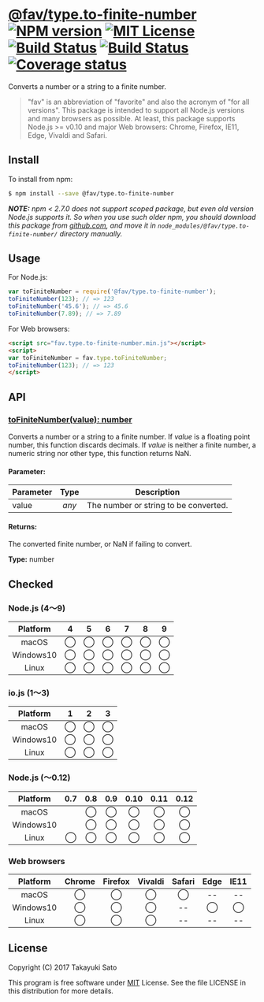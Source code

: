 # [@fav/type.to-finite-number][repo-url] [![NPM version][npm-img]][npm-url] [![MIT License][mit-img]][mit-url] [![Build Status][travis-img]][travis-url] [![Build Status][appveyor-img]][appveyor-url] [![Coverage status][coverage-img]][coverage-url]

Converts a number or a string to a finite number.

> "fav" is an abbreviation of "favorite" and also the acronym of "for all versions".
> This package is intended to support all Node.js versions and many browsers as possible.
> At least, this package supports Node.js >= v0.10 and major Web browsers: Chrome, Firefox, IE11, Edge, Vivaldi and Safari.

## Install

To install from npm:

```sh
$ npm install --save @fav/type.to-finite-number
```

***NOTE:*** *npm < 2.7.0 does not support scoped package, but even old version Node.js supports it. So when you use such older npm, you should download this package from [github.com][repo-url], and move it in `node_modules/@fav/type.to-finite-number/` directory manually.*

## Usage

For Node.js:

```js
var toFiniteNumber = require('@fav/type.to-finite-number');
toFiniteNumber(123); // => 123
toFiniteNumber('45.6'); // => 45.6
toFiniteNumber(7.89); // => 7.89
```

For Web browsers:

```html
<script src="fav.type.to-finite-number.min.js"></script>
<script>
var toFiniteNumber = fav.type.toFiniteNumber;
toFiniteNumber(123); // => 123
</script>
```


## API

### <u>toFiniteNumber(value): number</u>

Converts a number or a string to a finite number.
If *value* is a floating point number, this function discards decimals.
If *value* is neither a finite number, a numeric string nor other type, this function returns NaN.

#### Parameter:

| Parameter |  Type  | Description                           |
|-----------|:------:|---------------------------------------|
| value     | *any*  | The number or string to be converted. |

#### Returns:

The converted finite number, or NaN if failing to convert.

**Type:** number


## Checked                                                                      

### Node.js (4〜9)

| Platform  |   4    |   5    |   6    |   7    |   8    |   9    |
|:---------:|:------:|:------:|:------:|:------:|:------:|:------:|
| macOS     |&#x25ef;|&#x25ef;|&#x25ef;|&#x25ef;|&#x25ef;|&#x25ef;|
| Windows10 |&#x25ef;|&#x25ef;|&#x25ef;|&#x25ef;|&#x25ef;|&#x25ef;|
| Linux     |&#x25ef;|&#x25ef;|&#x25ef;|&#x25ef;|&#x25ef;|&#x25ef;|

### io.js (1〜3)

| Platform  |   1    |   2    |   3    |
|:---------:|:------:|:------:|:------:|
| macOS     |&#x25ef;|&#x25ef;|&#x25ef;|
| Windows10 |&#x25ef;|&#x25ef;|&#x25ef;|
| Linux     |&#x25ef;|&#x25ef;|&#x25ef;|

### Node.js (〜0.12)

| Platform  |  0.7   |  0.8   |  0.9   |  0.10  |  0.11  |  0.12  |
|:---------:|:------:|:------:|:------:|:------:|:------:|:------:|
| macOS     |        |&#x25ef;|&#x25ef;|&#x25ef;|&#x25ef;|&#x25ef;|
| Windows10 |        |&#x25ef;|&#x25ef;|&#x25ef;|&#x25ef;|&#x25ef;|
| Linux     |&#x25ef;|&#x25ef;|&#x25ef;|&#x25ef;|&#x25ef;|&#x25ef;|

### Web browsers

| Platform  | Chrome | Firefox | Vivaldi | Safari |  Edge  | IE11   |
|:---------:|:------:|:-------:|:-------:|:------:|:------:|:------:|
| macOS     |&#x25ef;|&#x25ef; |&#x25ef; |&#x25ef;|   --   |   --   |
| Windows10 |&#x25ef;|&#x25ef; |&#x25ef; |   --   |&#x25ef;|&#x25ef;|
| Linux     |&#x25ef;|&#x25ef; |&#x25ef; |   --   |   --   |   --   |


## License

Copyright (C) 2017 Takayuki Sato

This program is free software under [MIT][mit-url] License.
See the file LICENSE in this distribution for more details.


[repo-url]: https://github.com/sttk/fav-type.to-finite-number/
[npm-img]: https://img.shields.io/badge/npm-v1.0.0-blue.svg
[npm-url]: https://www.npmjs.com/package/@fav/type.to-finite-number
[mit-img]: https://img.shields.io/badge/license-MIT-green.svg
[mit-url]: https://opensource.org/licenses/MIT
[travis-img]: https://travis-ci.org/sttk/fav-type.to-finite-number.svg?branch=master
[travis-url]: https://travis-ci.org/sttk/fav-type.to-finite-number
[appveyor-img]: https://ci.appveyor.com/api/projects/status/github/sttk/fav-type.to-finite-number?branch=master&svg=true
[appveyor-url]: https://ci.appveyor.com/project/sttk/fav-type-to-finite-number
[coverage-img]: https://coveralls.io/repos/github/sttk/fav-type.to-finite-number/badge.svg?branch=master
[coverage-url]: https://coveralls.io/github/sttk/fav-type.to-finite-number?branch=master

